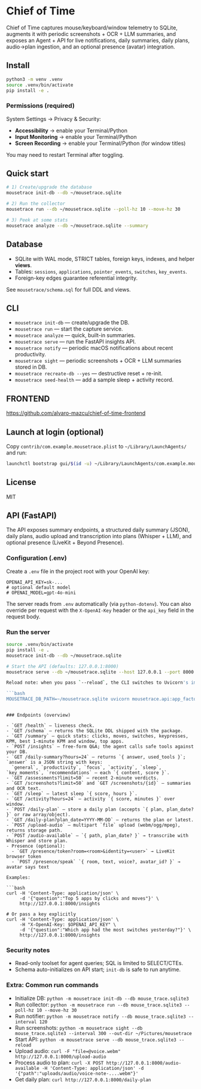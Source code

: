 # Chief of Time

Chief of Time captures mouse/keyboard/window telemetry to SQLite, augments it with periodic
screenshots + OCR + LLM summaries, and exposes an Agent + API for live notifications, daily
summaries, daily plans, audio→plan ingestion, and an optional presence (avatar) integration.

## Install

```bash
python3 -m venv .venv
source .venv/bin/activate
pip install -e .
```

### Permissions (required)

System Settings → Privacy & Security:

* **Accessibility** → enable your Terminal/Python
* **Input Monitoring** → enable your Terminal/Python
* **Screen Recording** → enable your Terminal/Python (for window titles)

You may need to restart Terminal after toggling.

## Quick start

```bash
# 1) Create/upgrade the database
mousetrace init-db --db ~/mousetrace.sqlite

# 2) Run the collector
mousetrace run --db ~/mousetrace.sqlite --poll-hz 10 --move-hz 30

# 3) Peek at some stats
mousetrace analyze --db ~/mousetrace.sqlite --summary
```

## Database

* SQLite with WAL mode, STRICT tables, foreign keys, indexes, and helper **views**.
* Tables: `sessions`, `applications`, `pointer_events`, `switches`, `key_events`.
* Foreign-key edges guarantee referential integrity.

See `mousetrace/schema.sql` for full DDL and views.

## CLI

* `mousetrace init-db` — create/upgrade the DB.
* `mousetrace run` — start the capture service.
* `mousetrace analyze` — quick, built-in summaries.
* `mousetrace serve` — run the FastAPI insights API.
* `mousetrace notify` — periodic macOS notifications about recent productivity.
* `mousetrace sight` — periodic screenshots + OCR + LLM summaries stored in DB.
* `mousetrace recreate-db --yes` — destructive reset + re-init.
* `mousetrace seed-health` — add a sample sleep + activity record.

## FRONTEND

https://github.com/alvaro-mazcu/chief-of-time-frontend

## Launch at login (optional)

Copy `contrib/com.example.mousetrace.plist` to `~/Library/LaunchAgents/` and run:

```bash
launchctl bootstrap gui/$(id -u) ~/Library/LaunchAgents/com.example.mousetrace.plist
```

## License

MIT

## API (FastAPI)

The API exposes summary endpoints, a structured daily summary (JSON), daily plans, audio upload and
transcription into plans (Whisper + LLM), and optional presence (LiveKit + Beyond Presence).

### Configuration (.env)

Create a `.env` file in the project root with your OpenAI key:

```
OPENAI_API_KEY=sk-...
# optional default model
# OPENAI_MODEL=gpt-4o-mini
```

The server reads from `.env` automatically (via `python-dotenv`). You can also override per request with the `X-OpenAI-Key` header or the `api_key` field in the request body.

### Run the server

```bash
source .venv/bin/activate
pip install -e .
mousetrace init-db --db ~/mousetrace.sqlite

# Start the API (defaults: 127.0.0.1:8000)
mousetrace serve --db ~/mousetrace.sqlite --host 127.0.0.1 --port 8000 --reload

Reload note: when you pass `--reload`, the CLI switches to Uvicorn's import-string mode under the hood. It sets `MOUSETRACE_DB_PATH` so Uvicorn can recreate the app on changes. If you run Uvicorn yourself, do:

```bash
MOUSETRACE_DB_PATH=~/mousetrace.sqlite uvicorn mousetrace.api:app_factory --factory --reload
```
```

### Endpoints (overview)

- `GET /health` — liveness check.
- `GET /schema` — returns the SQLite DDL shipped with the package.
- `GET /summary` — quick stats: clicks, moves, switches, keypresses, KPM, best 1‑minute KPM and window, top apps.
- `POST /insights` — free-form Q&A; the agent calls safe tools against your DB.
- `GET /daily-summary?hours=24` — returns `{ answer, used_tools }`; `answer` is a JSON string with keys:
  `general`, `productivity`, `focus`, `activity`, `sleep`, `key_moments`, `recommendations` — each `{ content, score }`.
- `GET /assessments?limit=50` — recent 2‑minute verdicts.
- `GET /screenshots?limit=50` and `GET /screenshots/{id}` — summaries and OCR text.
- `GET /sleep` — latest sleep `{ score, hours }`.
- `GET /activity?hours=24` — activity `{ score, minutes }` over window.
- `POST /daily-plan` — store a daily plan (accepts `{ plan, plan_date? }` or raw array/object).
- `GET /daily-plan?plan_date=YYYY-MM-DD` — returns the plan or latest.
- `POST /upload-audio` — multipart `file` upload (webm/ogg/mpeg), returns storage path.
- `POST /audio-available` — `{ path, plan_date? }` → transcribe with Whisper and store plan.
- Presence (optional):
  - `GET /presence/token?room=<room>&identity=<user>` → LiveKit browser token
  - `POST /presence/speak` `{ room, text, voice?, avatar_id? }` → avatar says text

Examples:

```bash
curl -H 'Content-Type: application/json' \
     -d '{"question":"Top 5 apps by clicks and moves"}' \
     http://127.0.0.1:8000/insights

# Or pass a key explicitly
curl -H 'Content-Type: application/json' \
     -H "X-OpenAI-Key: $OPENAI_API_KEY" \
     -d '{"question":"Which app had the most switches yesterday?"}' \
     http://127.0.0.1:8000/insights
```

### Security notes

- Read-only toolset for agent queries; SQL is limited to SELECT/CTEs.
- Schema auto-initializes on API start; `init-db` is safe to run anytime.

### Extra: Common run commands
- Initialize DB: `python -m mousetrace init-db --db mouse_trace.sqlite3`
- Run collector: `python -m mousetrace run --db mouse_trace.sqlite3 --poll-hz 10 --move-hz 30`
- Run notifier: `python -m mousetrace notify --db mouse_trace.sqlite3 --interval 120`
- Run screenshots: `python -m mousetrace sight --db mouse_trace.sqlite3 --interval 300 --out-dir ~/Pictures/mousetrace`
- Start API: `python -m mousetrace serve --db mouse_trace.sqlite3 --reload`
- Upload audio: `curl -F "file=@voice.webm" http://127.0.0.1:8000/upload-audio`
- Process audio to plan: `curl -X POST http://127.0.0.1:8000/audio-available -H 'Content-Type: application/json' -d '{"path":"uploads/audio/voice-note-....webm"}'`
- Get daily plan: `curl http://127.0.0.1:8000/daily-plan`
